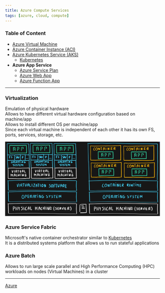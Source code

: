 ```yaml
---
title: Azure Compute Services
tags: [azure, cloud, compute]
---
```


### Table of Content

- [Azure Virtual Machine](Azure%20Virtual%20Machine.md)
- [Azure Container Instance (ACI)](Azure%20Container%20Instance%20(ACI).md)
- [Azure Kubernetes Service (AKS)](Azure%20Kubernetes%20Service%20(AKS).md)
	- [Kubernetes](../../../Software%20Engineering/DevOps/Kubernetes/Kubernetes.md)
- **Azure App Service**
	- [Azure Service Plan](Azure%20Service%20Plan.md)
	- [Azure Web App](Azure%20Web%20App.md)
	- [Azure Function App](Azure%20Function%20App.md)

---

### Virtualization

Emulation of physical hardware  
Allows to have different virtual hardware configuration based on machine/app  
Allows to install different OS per machine/app  
Since each virtual machine is independent of each other it has its own FS, ports, services, storage, etc.

![VM and Containers|600](../images/virtual-machines-and-containers.png)

### Azure Service Fabric

Microsoft's native container orchestrator similar to [Kubernetes](../../../Software%20Engineering/DevOps/Kubernetes/Kubernetes.md)  
It is a distributed systems platform that allows us to run stateful applications

### Azure Batch

Allows to run large scale parallel and High Performance Computing (HPC) workloads on nodes (Virtual Machines) in a cluster

---

[Azure](../Azure.md)